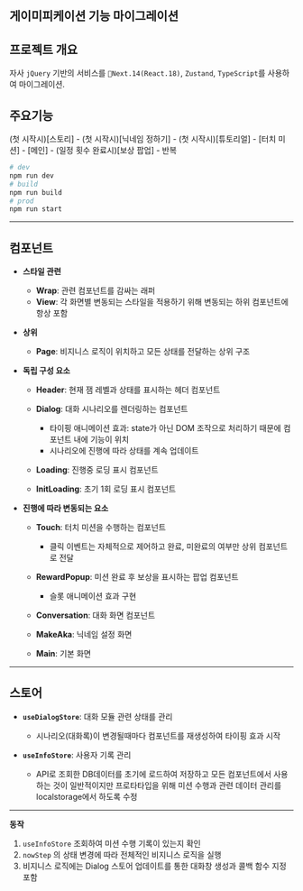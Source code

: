 ## 게이미피케이션 기능 마이그레이션

## 프로젝트 개요

자사 `jQuery` 기반의 서비스를 `Next.14(React.18)`, `Zustand`, `TypeScript`를 사용하여 마이그레이션.

## 주요기능

(첫 시작시)[스토리] - (첫 시작시)[닉네임 정하기] - (첫 시작시)[튜토리얼] - [터치 미션] - [메인] - (일정 횟수 완료시)[보상 팝업] - 반복

```bash
# dev
npm run dev
# build
npm run build
# prod
npm run start
```
-------------------------
## 컴포넌트

- **스타일 관련**
  
  - **Wrap**: 관련 컴포넌트를 감싸는 래퍼
  - **View**: 각 화면별 변동되는 스타일을 적용하기 위해 변동되는 하위 컴포넌트에 항상 포함

- **상위**
  - **Page**: 비지니스 로직이 위치하고 모든 상태를 전달하는 상위 구조

- **독립 구성 요소**
  
  - **Header**: 현재 잼 레벨과 상태를 표시하는 헤더 컴포넌트
  - **Dialog**: 대화 시나리오를 렌더링하는 컴포넌트
    
    - 타이핑 애니메이션 효과: state가 아닌 DOM 조작으로 처리하기 때문에 컴포넌트 내에 기능이 위치 
    - 시나리오에 진행에 따라 상태를 계속 업데이트
  - **Loading**: 진행중 로딩 표시 컴포넌트
  - **InitLoading**: 초기 1회 로딩 표시 컴포넌트
   
- **진행에 따라 변동되는 요소**
  
  - **Touch**: 터치 미션을 수행하는 컴포넌트
    
    - 클릭 이벤트는 자체적으로 제어하고 완료, 미완료의 여부만 상위 컴포넌트로 전달
  - **RewardPopup**: 미션 완료 후 보상을 표시하는 팝업 컴포넌트
    - 슬롯 애니메이션 효과 구현
  - **Conversation**: 대화 화면 컴포넌트
  - **MakeAka**: 닉네임 설정 화면
  - **Main**: 기본 화면

-----------------------
## 스토어

- **`useDialogStore`**: 대화 모듈 관련 상태를 관리
  
  - 시나리오(대화록)이 변경될때마다 컴포넌트를 재생성하여 타이핑 효과 시작 
- **`useInfoStore`**: 사용자 기록 관리
  - API로 조회한 DB데이터를 초기에 로드하여 저장하고 모든 컴포넌트에서 사용하는 것이 일반적이지만 프로타타입을 위해 미션 수행과 관련 데이터 관리를 localstorage에서 하도록 수정  
-----------------------
**동작**

1. `useInfoStore` 조회하여 미션 수행 기록이 있는지 확인
2. `nowStep` 의 상태 변경에 따라 전체적인 비지니스 로직을 실행
3. 비지니스 로직에는 Dialog 스토어 업데이트를 통한 대화창 생성과 콜백 함수 지정 포함







